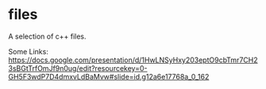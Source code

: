 # files
A selection of c++ files.


Some Links:
https://docs.google.com/presentation/d/1HwLNSyHxy203eptO9cbTmr7CH23sBGtTrfOmJf9n0ug/edit?resourcekey=0-GH5F3wdP7D4dmxvLdBaMvw#slide=id.g12a6e17768a_0_162
